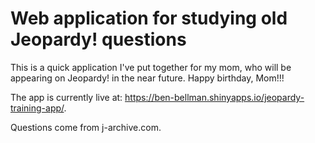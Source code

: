 # Web application for studying old Jeopardy! questions

This is a quick application I've put together for my mom, who will be appearing on Jeopardy! in the near future. Happy birthday, Mom!!!

The app is currently live at: https://ben-bellman.shinyapps.io/jeopardy-training-app/.

Questions come from j-archive.com.
